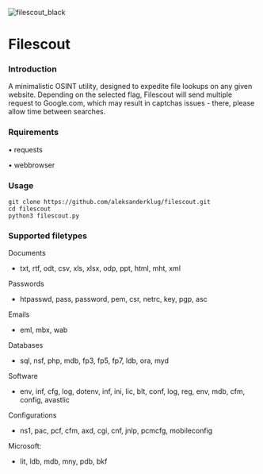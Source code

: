 ![filescout_black](https://user-images.githubusercontent.com/83586282/137082844-731cac71-a8d3-4dfb-b6a1-ff3a0f9b88a3.png)


# Filescout

### Introduction
A minimalistic OSINT utility, designed to expedite file lookups on any given website.
Depending on the selected flag, Filescout will send multiple request to Google.com, which may result in captchas issues - there, please allow time between searches.

### Rquirements

• requests

• webbrowser

### Usage
```
git clone https://github.com/aleksanderklug/filescout.git
cd filescout
python3 filescout.py
```

### Supported filetypes

Documents

- txt, rtf, odt, csv, xls, xlsx, odp, ppt, html, mht, xml

Passwords

- htpasswd, pass, password, pem, csr, netrc, key, pgp, asc

Emails 

- eml, mbx, wab

Databases

- sql, nsf, php, mdb, fp3, fp5, fp7, ldb, ora, myd

Software 

- env, inf, cfg, log, dotenv, inf, ini, lic, blt, conf, log, reg, env, mdb, cfm, config, avastlic

Configurations

- ns1, pac, pcf, cfm, axd, cgi, cnf, jnlp, pcmcfg, mobileconfig

Microsoft:

- lit, ldb, mdb, mny, pdb, bkf
